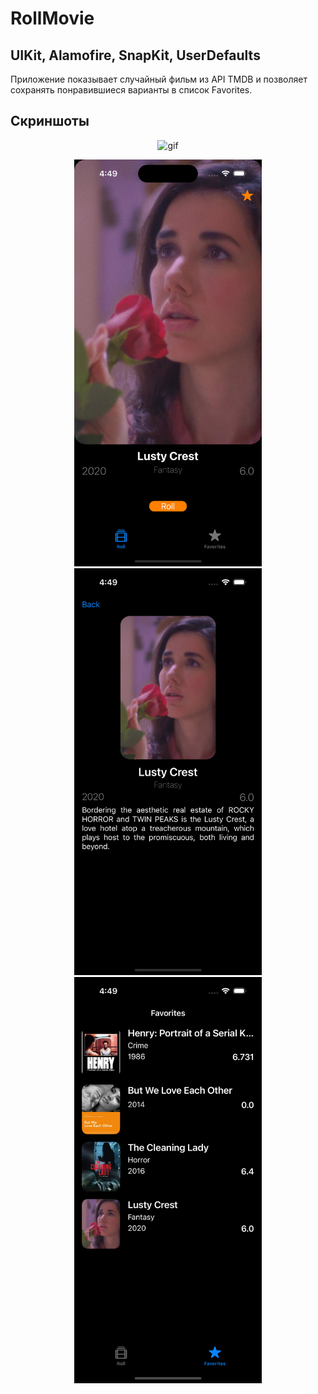 # RollMovie
## UIKit, Alamofire, SnapKit, UserDefaults

Приложение показывает случайный фильм из API TMDB и позволяет сохранять понравившиеся варианты в список Favorites.

## Скриншоты
<p align="center">
  <img src="screenshots/rm.gif" width="300" alt="gif">
</p>

<p align="center">
  <img src="screenshots/2.png" width="300" alt="Скриншот 2">
  <img src="screenshots/3.png" width="300" alt="Скриншот 3">
  <img src="screenshots/4.png" width="300" alt="Скриншот 4">
</p>

